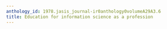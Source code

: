 ```yaml
---
anthology_id: 1978.jasis_journal-ir0anthology0volumeA29A3.6
title: Education for information science as a profession
---
```

